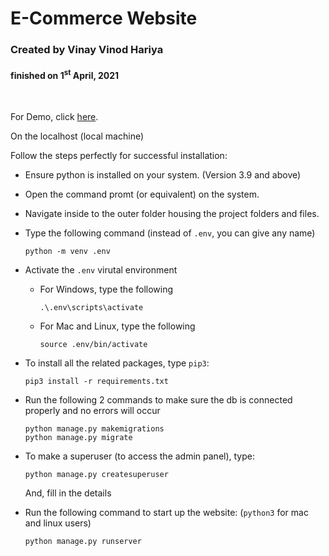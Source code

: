 # E-Commerce Website
### Created by Vinay Vinod Hariya
#### finished on 1<sup>st</sup> April, 2021
<br>

For Demo, click [here]().

On the localhost (local machine)

Follow the steps perfectly for successful installation:

- Ensure python is installed on your system. (Version 3.9 and above)
- Open the command promt (or equivalent) on the system.
- Navigate inside to the outer folder housing the project folders and files.
- Type the following command (instead of ```.env```, you can give any name)
    
    ```
    python -m venv .env
    ```

- Activate the ```.env``` virutal environment
    - For Windows, type the following
        ```
        .\.env\scripts\activate
        ```
    - For Mac and Linux, type the following
        ```
        source .env/bin/activate
        ```
- To install all the related packages, type ```pip3```:
    
    ```
    pip3 install -r requirements.txt
    ```

- Run the following 2 commands to make sure the db is connected properly and no errors will occur
    
    ```
    python manage.py makemigrations
    python manage.py migrate
    ```

- To make a superuser (to access the admin panel), type: 
    
    ```
    python manage.py createsuperuser
    ```
  And, fill in the details

- Run the following command to start up the website: (```python3``` for mac and linux users)
    
    ```
    python manage.py runserver
    ```